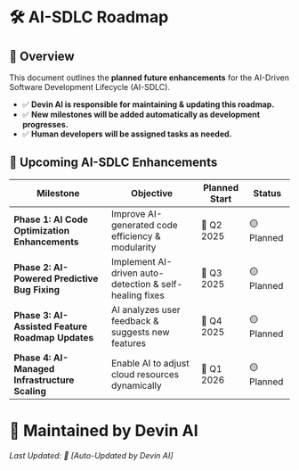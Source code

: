 # 🛠️ AI-SDLC Roadmap

## 📌 Overview  
This document outlines the **planned future enhancements** for the AI-Driven Software Development Lifecycle (AI-SDLC).  

- ✅ **Devin AI is responsible for maintaining & updating this roadmap.**  
- ✅ **New milestones will be added automatically as development progresses.**  
- ✅ **Human developers will be assigned tasks as needed.**  

## 📍 **Upcoming AI-SDLC Enhancements**  
| **Milestone** | **Objective** | **Planned Start** | **Status** |
|--------------|-------------|----------------|-----------|
| **Phase 1: AI Code Optimization Enhancements** | Improve AI-generated code efficiency & modularity | 📅 Q2 2025 | 🟡 Planned |
| **Phase 2: AI-Powered Predictive Bug Fixing** | Implement AI-driven auto-detection & self-healing fixes | 📅 Q3 2025 | 🟡 Planned |
| **Phase 3: AI-Assisted Feature Roadmap Updates** | AI analyzes user feedback & suggests new features | 📅 Q4 2025 | 🟡 Planned |
| **Phase 4: AI-Managed Infrastructure Scaling** | Enable AI to adjust cloud resources dynamically | 📅 Q1 2026 | 🟡 Planned |

# 📩 **Maintained by Devin AI**  
_Last Updated: 📅 [Auto-Updated by Devin AI]_  
